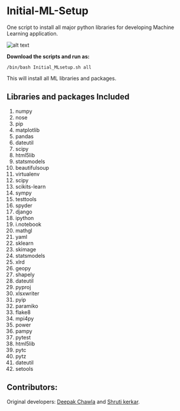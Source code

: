 # Initial-ML-Setup
One script to install all major python libraries for developing Machine Learning application.

![alt text](http://enriquescribano.com/wordpress/wp-content/uploads/bfi_thumb/ml-nh78yskwl7bfh8nazaylafk09e2ol2rq9d38v382ac.png)

**Download the scripts and run as:**

`/bin/bash Initial_MLsetup.sh all`

This will install all ML libraries and packages.

## Libraries and packages Included

1. numpy 
2. nose
3. pip
4. matplotlib
5. pandas
6. dateutil 
7. scipy 
8. html5lib 
9. statsmodels 
10. beautifulsoup
11. virtualenv 
12. scipy
13. scikits-learn
14. sympy 
15. testtools
16. spyder
17. django 
18. ipython 
19. i.notebook 
20. mathgl 
21. yaml 
22. sklearn 
23. skimage
24. statsmodels
25. xlrd
26. geopy
27. shapely
28. dateutil
29. pyproj
30. xlsxwriter
31. pyip 
32. paramiko 
33. flake8 
34. mpi4py 
35. power 
36. pampy  
37. pytest  
38. html5lib  
39. pytc  
40. pytz 
41. dateutil
42. setools

## Contributors:

Original developers: [Deepak Chawla](https://github.com/DeepakChawla) and [Shruti kerkar](https://github.com/shrukerkar). 

